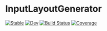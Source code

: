 # InputLayoutGenerator

[![Stable](https://img.shields.io/badge/docs-stable-blue.svg)](https://Sandsquare-Tinkerbrain.github.io/InputLayoutGenerator.jl/stable/)
[![Dev](https://img.shields.io/badge/docs-dev-blue.svg)](https://Sandsquare-Tinkerbrain.github.io/InputLayoutGenerator.jl/dev/)
[![Build Status](https://github.com/Sandsquare-Tinkerbrain/InputLayoutGenerator.jl/actions/workflows/CI.yml/badge.svg?branch=master)](https://github.com/Sandsquare-Tinkerbrain/InputLayoutGenerator.jl/actions/workflows/CI.yml?query=branch%3Amaster)
[![Coverage](https://codecov.io/gh/Sandsquare-Tinkerbrain/InputLayoutGenerator.jl/branch/master/graph/badge.svg)](https://codecov.io/gh/Sandsquare-Tinkerbrain/InputLayoutGenerator.jl)
